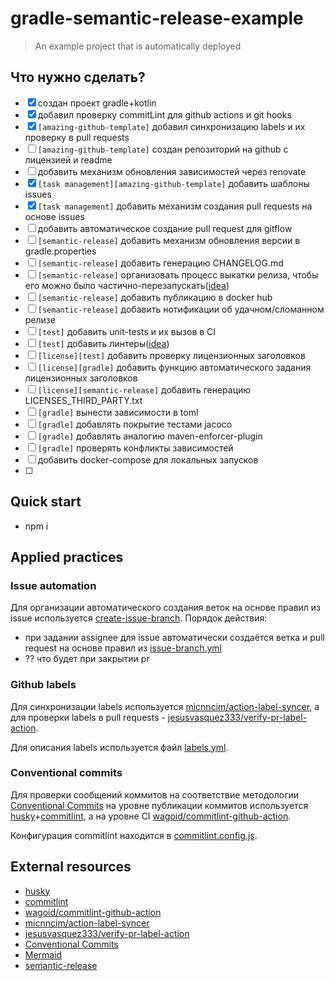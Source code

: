 # gradle-semantic-release-example

> An example project that is automatically deployed

## Что нужно сделать?

- [x] создан проект gradle+kotlin
- [x] добавил проверку commitLint для github actions и git hooks
- [x] `[amazing-github-template]` добавил синхронизацию labels и их проверку в pull requests
- [ ] `[amazing-github-template]` создан репозиторий на github с лицензией и readme
- [ ] добавить механизм обновления зависимостей через renovate
- [X] `[task management][amazing-github-template]` добавить шаблоны issues
- [X] `[task management]` добавить механизм создания pull requests на основе issues
- [ ] добавить автоматическое создание pull request для gitflow
- [ ] `[semantic-release]` добавить механизм обновления версии в gradle.properties
- [ ] `[semantic-release]` добавить генерацию CHANGELOG.md
- [ ] `[semantic-release]` организовать процесс выкатки релиза, чтобы его можно было
  частично-перезапускать([idea](https://github.com/semantic-release/semantic-release/discussions/2331))
- [ ] `[semantic-release]` добавить публикацию в docker hub
- [ ] `[semantic-release]` добавить нотификации об удачном/сломанном релизе
- [ ] `[test]` добавить unit-tests и их вызов в CI
- [ ] `[test]` добавить линтеры([idea](https://github.com/diffplug/spotless))
- [ ] `[license][test]` добавить проверку лицензионных заголовков
- [ ] `[license][gradle]` добавить функцию автоматического задания лицензионных заголовков
- [ ] `[license][semantic-release]` добавить генерацию LICENSES_THIRD_PARTY.txt
- [ ] `[gradle]` вынести зависимости в toml
- [ ] `[gradle]` добавлять покрытие тестами jacoco
- [ ] `[gradle]` добавлять аналогию maven-enforcer-plugin
- [ ] `[gradle]` проверять конфликты зависимостей
- [ ] добавить docker-compose для локальных запусков
- [ ]

## Quick start

- npm i

## Applied practices

### Issue automation

Для организации автоматического создания веток на основе правил из issue используется [create-issue-branch].
Порядок действия:
- при задании assignee для issue автоматически создаётся ветка и pull request на основе правил из [issue-branch.yml](.github/issue-branch.yml)
- ?? что будет при закрытии pr

### Github labels

Для синхронизации labels используется [micnncim/action-label-syncer],
а для проверки labels в pull requests -
[jesusvasquez333/verify-pr-label-action].

Для описания labels используется файл [labels.yml](.github/labels.yml).

### Conventional commits

Для проверки сообщений коммитов на соответствие
методологии [Conventional Commits] на уровне публикации коммитов
используется [husky]+[commitlint], а на уровне
CI [wagoid/commitlint-github-action].

Конфигурация commitlint находится в [commitlint.config.js](configs/commitlint.config.js).

## External resources

- [husky]
- [commitlint]
- [wagoid/commitlint-github-action]
- [micnncim/action-label-syncer]
- [jesusvasquez333/verify-pr-label-action]
- [Conventional Commits]
- [Mermaid](https://mermaid-js.github.io/mermaid/#/)
- [semantic-release](https://semantic-release.gitbook.io/semantic-release/)

[husky]:https://typicode.github.io/husky

[commitlint]:https://commitlint.js.org/

[wagoid/commitlint-github-action]:https://github.com/wagoid/commitlint-github-action

[micnncim/action-label-syncer]:https://github.com/micnncim/action-label-syncer

[jesusvasquez333/verify-pr-label-action]:https://github.com/jesusvasquez333/verify-pr-label-action

[Conventional Commits]:https://www.conventionalcommits.org/en/v1.0.0/

[create-issue-branch]:https://github.com/robvanderleek/create-issue-branch
